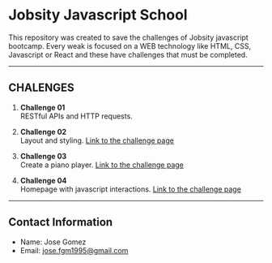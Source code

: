 # Jobsity Javascript School

This repository was created to save the challenges of Jobsity javascript
bootcamp. Every weak is focused on a WEB technology like HTML, CSS, Javascript
or React and these have challenges that must be completed.

---

## CHALENGES

1. **Challenge 01**  
   RESTful APIs and HTTP requests.

2. **Challenge 02**  
   Layout and styling.
   [Link to the challenge page](./Challenge02)

3. **Challenge 03**  
   Create a piano player.
   [Link to the challenge page](./Challenge03)

4. **Challenge 04**  
   Homepage with javascript interactions.
   [Link to the challenge page](./Challenge04)

---

## Contact Information

- Name: Jose Gomez
- Email: jose.fgm1995@gmail.com
